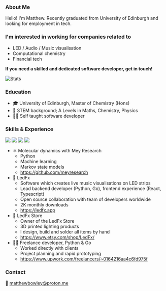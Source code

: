 ### About Me

Hello! I'm Matthew. Recently graduated from University of Edinburgh and looking for employment in tech.


 
### I'm interested in working for companies related to
 - LED / Audio / Music visualisation 
 - Computational chemistry
 - Financial tech
 
**If you need a skilled and dedicated software developer, get in touch!**

![Stats](https://github-readme-stats.vercel.app/api?username=not-matt&theme=light&show_icons=true&hide_border=false)

### Education

 - 🎓 University of Edinburgh, Master of Chemistry (Hons) 
 - 🔬 STEM background; A Levels in Maths, Chemistry, Physics 
 - 👨‍💻 Self taught software developer

### Skills & Experience

![](https://img.shields.io/badge/Python-3776AB?style=for-the-badge&logo=python&logoColor=white)
![](https://img.shields.io/badge/Go-00ADD8?style=for-the-badge&logo=go&logoColor=white)
![](https://img.shields.io/badge/TypeScript-007ACC?style=for-the-badge&logo=typescript&logoColor=white)
![](https://img.shields.io/badge/React-20232A?style=for-the-badge&logo=react&logoColor=61DAFB)
<!-- ![](https://img.shields.io/badge/GitHub_Actions-2088FF?style=for-the-badge&logo=github-actions&logoColor=white)
![](https://img.shields.io/badge/travis_CI-3EAAAF?style=for-the-badge&logo=travisci&logoColor=white)
![](https://img.shields.io/badge/Binance-FCD535?style=for-the-badge&logo=binance&logoColor=white)
![](https://img.shields.io/badge/Visual_Studio_Code-0078D4?style=for-the-badge&logo=visual%20studio%20code&logoColor=white)
![](https://img.shields.io/badge/Notion-000000?style=for-the-badge&logo=notion&logoColor=white)
![](https://img.shields.io/badge/Arduino-00979D?style=for-the-badge&logo=Arduino&logoColor=white)
![](https://img.shields.io/badge/UpWork-6FDA44?style=for-the-badge&logo=Upwork&logoColor=white) 
 -->
 - ⚛ Molecular dynamics with Mey Research
   - Python
   - Machine learning
   - Markov state models
   - https://github.com/meyresearch
 - 🎵 LedFx
   - Software which creates live music visualisations on LED strips
   - Lead backend developer (Python, Go), frontend experience (React, Typescript)
   - Open source collaboration with team of developers worldwide
   - 2K monthly downloads
   - https://ledfx.app
 - 🛒 LedFx Store
   - Owner of the LedFx Store
   - 3D printed lighting products
   - I design, build and solder all items by hand
   - https://www.etsy.com/shop/LedFx/
 - 👨‍🏫 Freelance developer, Python & Go
   - Worked directly with clients
   - Project planning and rapid prototyping
   - https://www.upwork.com/freelancers/~0164216aa4c6fd975f 

### Contact

📧 matthewbowley@proton.me
